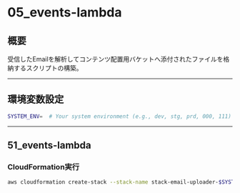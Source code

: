 # 05_events-lambda

## 概要

受信したEmailを解析してコンテンツ配置用バケットへ添付されたファイルを格納するスクリプトの構築。

---

## 環境変数設定

```bash
SYSTEM_ENV=  # Your system environment (e.g., dev, stg, prd, 000, 111)
```

---

## 51_events-lambda

### CloudFormation実行

```bash
aws cloudformation create-stack --stack-name stack-email-uploader-$SYSTEM_ENV-events-lambda --template-body file://template/05_events-lambda/51_events-lambda.yml --parameters ParameterKey=SystemEnv,ParameterValue=$SYSTEM_ENV --capabilities CAPABILITY_IAM CAPABILITY_NAMED_IAM

```
